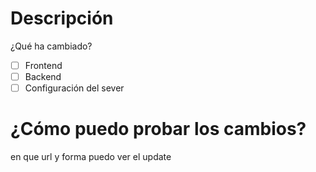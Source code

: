 # Descripción
¿Qué ha cambiado?

- [ ] Frontend
- [ ] Backend
- [ ] Configuración del sever

# ¿Cómo puedo probar los cambios?
en que url y forma puedo ver el update
